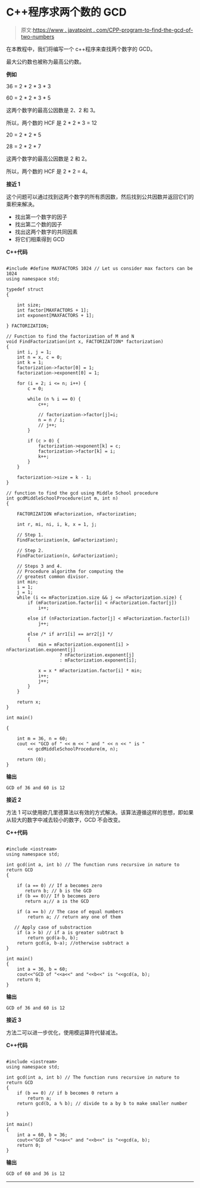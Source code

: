 # C++程序求两个数的 GCD

> 原文:[https://www . javatpoint . com/CPP-program-to-find-the-gcd-of-two-numbers](https://www.javatpoint.com/cpp-program-to-find-the-gcd-of-two-numbers)

在本教程中，我们将编写一个 c++程序来查找两个数字的 GCD。

最大公约数也被称为最高公约数。

**例如**

36 = 2 * 2 * 3 * 3

60 = 2 * 2 * 3 * 5

这两个数字的最高公因数是 2、2 和 3。

所以，两个数的 HCF 是 2 * 2 * 3 = 12

20 = 2 * 2 * 5

28 = 2 * 2 * 7

这两个数字的最高公因数是 2 和 2。

所以，两个数的 HCF 是 2 * 2 = 4。

**接近 1**

这个问题可以通过找到这两个数字的所有质因数，然后找到公共因数并返回它们的乘积来解决。

*   找出第一个数字的因子
*   找出第二个数的因子
*   找出这两个数字的共同因素
*   将它们相乘得到 GCD

**C++代码**

```

#include #define MAXFACTORS 1024 // Let us consider max factors can be 1024
using namespace std;

typedef struct 
{

	int size;
	int factor[MAXFACTORS + 1];
	int exponent[MAXFACTORS + 1];

} FACTORIZATION;

// Function to find the factorization of M and N
void FindFactorization(int x, FACTORIZATION* factorization)
{
	int i, j = 1;
	int n = x, c = 0;
	int k = 1;
	factorization->factor[0] = 1;
	factorization->exponent[0] = 1;

	for (i = 2; i <= n; i++) {
		c = 0;

		while (n % i == 0) {
			c++;

			// factorization->factor[j]=i;
			n = n / i;
			// j++;
		}

		if (c > 0) {
			factorization->exponent[k] = c;
			factorization->factor[k] = i;
			k++;
		}
	}

	factorization->size = k - 1;
}

// function to find the gcd using Middle School procedure
int gcdMiddleSchoolProcedure(int m, int n)
{

	FACTORIZATION mFactorization, nFactorization;

	int r, mi, ni, i, k, x = 1, j;

	// Step 1.
	FindFactorization(m, &mFactorization);

	// Step 2.
	FindFactorization(n, &nFactorization);

	// Steps 3 and 4.
	// Procedure algorithm for computing the
	// greatest common divisor.
	int min;
	i = 1;
	j = 1;
	while (i <= mFactorization.size && j <= nFactorization.size) {
		if (mFactorization.factor[i] < nFactorization.factor[j])
			i++;

		else if (nFactorization.factor[j] < mFactorization.factor[i])
			j++;

		else /* if arr1[i] == arr2[j] */
		{
			min = mFactorization.exponent[i] > nFactorization.exponent[j]
					? nFactorization.exponent[j]
					: mFactorization.exponent[i];

			x = x * mFactorization.factor[i] * min;
			i++;
			j++;
		}
	}

	return x;
}

int main()

{

	int m = 36, n = 60;
	cout << "GCD of " << m << " and " << n << " is "
		<< gcdMiddleSchoolProcedure(m, n);

	return (0);
} 
```

**输出**

```
GCD of 36 and 60 is 12

```

**接近 2**

方法 1 可以使用欧几里德算法以有效的方式解决。该算法遵循这样的思想，即如果从较大的数字中减去较小的数字，GCD 不会改变。

**C++代码**

```

#include <iostream>
using namespace std;

int gcd(int a, int b) // The function runs recursive in nature to return GCD
{

    if (a == 0) // If a becomes zero
       return b; // b is the GCD 
    if (b == 0)// If b becomes zero
       return a;// a is the GCD 

    if (a == b) // The case of equal numbers 
        return a; // return any one of them 

   // Apply case of substraction 
    if (a > b) // if a is greater subtract b 
        return gcd(a-b, b);
    return gcd(a, b-a); //otherwise subtract a 
}

int main()
{
    int a = 36, b = 60;
    cout<<"GCD of "<<a<<" and "<<b<<" is "<<gcd(a, b);
    return 0;
}

```

**输出**

```
GCD of 36 and 60 is 12

```

**接近 3**

方法二可以进一步优化，使用模运算符代替减法。

**C++代码**

```

#include <iostream>
using namespace std;

int gcd(int a, int b) // The function runs recursive in nature to return GCD
{
    if (b == 0) // if b becomes 0 return a 
        return a;
    return gcd(b, a % b); // divide to a by b to make smaller number 

}

int main()
{
    int a = 60, b = 36;
    cout<<"GCD of "<<a<<" and "<<b<<" is "<<gcd(a, b);
    return 0;
}

```

**输出**

```
GCD of 60 and 36 is 12

```

* * *